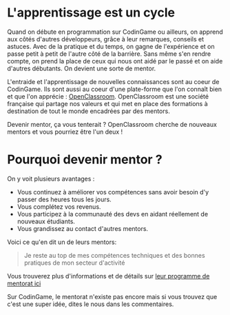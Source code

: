# L'apprentissage est un cycle

Quand on débute en programmation sur CodinGame ou ailleurs, on apprend aux côtés d'autres développeurs, grâce à leur remarques, conseils et astuces. Avec de la pratique et du temps, on gagne de l'expérience et on passe petit à petit de l'autre côté de la barrière. Sans même s'en rendre compte, on prend la place de ceux qui nous ont aidé par le passé et on aide d'autres débutants. On devient une sorte de mentor.

L'entraide et l'apprentissage de nouvelles connaissances sont au coeur de CodinGame. Ils sont aussi au coeur d'une plate-forme que l'on connaît bien et que l'on apprécie : [OpenClassroom](https://openclassrooms.com/fr/). OpenClassroom est une société française qui partage nos valeurs et qui met en place des formations à destination de tout le monde encadrées par des mentors.

Devenir mentor, ça vous tenterait ? OpenClassroom cherche de nouveaux mentors et vous pourriez être l'un deux !

# Pourquoi devenir mentor ?

On y voit plusieurs avantages :

- Vous continuez à améliorer vos compétences sans avoir besoin d'y passer des heures tous les jours.
- Vous complétez vos revenus.
- Vous participez à la communauté des devs en aidant réellement de nouveaux étudiants.
- Vous grandissez au contact d'autres mentors.

Voici ce qu'en dit un de leurs mentors:

>Je reste au top de mes compétences techniques et des bonnes pratiques de mon secteur d'activité

Vous trouverez plus d'informations et de détails sur [leur programme de mentorat ici](https://mentor.openclassrooms.com/)

Sur CodinGame, le mentorat n'existe pas encore mais si vous trouvez que c'est une super idée, dites le nous dans les commentaires.

